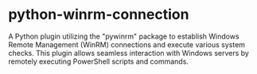 # python-winrm-connection
A Python plugin utilizing the "pywinrm" package to establish Windows Remote Management (WinRM) connections and execute various system checks. This plugin allows seamless interaction with Windows servers by remotely executing PowerShell scripts and commands.
